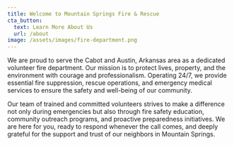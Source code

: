 ```yaml
---
title: Welcome to Mountain Springs Fire & Rescue
cta_button:
  text: Learn More About Us
  url: /about
image: /assets/images/fire-department.png
---
```


We are proud to serve the Cabot and Austin, Arkansas area as a dedicated volunteer fire department. Our mission is to protect lives, property, and the environment with courage and professionalism. Operating 24/7, we provide essential fire suppression, rescue operations, and emergency medical services to ensure the safety and well-being of our community.

Our team of trained and committed volunteers strives to make a difference not only during emergencies but also through fire safety education, community outreach programs, and proactive preparedness initiatives. We are here for you, ready to respond whenever the call comes, and deeply grateful for the support and trust of our neighbors in Mountain Springs.
